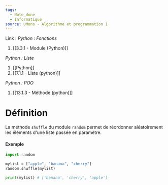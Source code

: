 ```yaml
---
tags:
  - Note_done
  - Informatique
source: UMons - Algorithme et programmation 1
---
```


Link :
_Python : Fonctions_
1. [[3.3.1 - Module (Python)]]

_Python : Liste_
1. [[Python]]
2. [[7.1.1 - Liste (python)]]

_Python : POO_
1. [[13.1.3 - Méthode (python)]]

# Définition
La méthode `shuffle` du module `random` permet de réordonner aléatoirement les éléments d'une liste passée en paramètre.

#### Exemple 
```python
import random

mylist = ["apple", "banana", "cherry"]
random.shuffle(mylist)

print(mylist) # ['banana', 'cherry', 'apple']
```